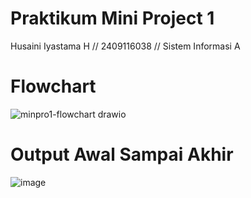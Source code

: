 # **Praktikum Mini Project 1**
Husaini Iyastama H // 2409116038 // Sistem Informasi A

# **Flowchart**
![minpro1-flowchart drawio](https://github.com/user-attachments/assets/5ebba7c9-26dd-4f19-92ec-4d70af83a821)

# **Output Awal Sampai Akhir**
![image](https://github.com/user-attachments/assets/df8e262e-ca79-4bfa-9181-e5b0799ba349)







